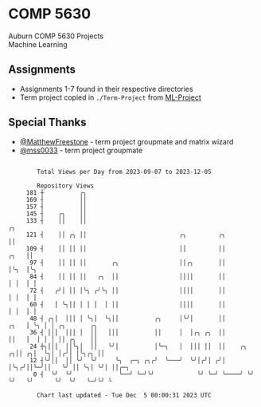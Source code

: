# COMP 5630
Auburn COMP 5630 Projects  
Machine Learning

## Assignments
- Assignments 1-7 found in their respective directories
- Term project copied in `./Term-Project` from [ML-Project](https://github.com/wumphlett/ML-Project)

## Special Thanks
- [@MatthewFreestone](https://github.com/MatthewFreestone) - term project groupmate and matrix wizard
- [@mss0033](https://github.com/mss0033) - term project groupmate

```

        Total Views per Day from 2023-09-07 to 2023-12-05

        Repository Views
     181 ┼          ╭╮
     169 ┤          ││
     157 ┤          ││
     145 ┤    ╭╮    ││
     133 ┤    ││    ││                                                           ╭╮
     121 ┤    ││ ╭╮ ││                          ╭╮         ╭╮                    ││
     109 ┤    ││ ││ ││                          ││         ││               ╭╮   ││
      97 ┤    ││ ││ ││       ╭╮                 ││╭╮       ││               │╰╮  │╰╮
      84 ┤    ││ ││ ││   ╭╮  ││                 ││││       ││               │ │  │ │
      72 ┤   ╭╯│ ││ │╰╮ ╭╯╰╮ ││                 ││││       ││               │ │  │ │
      60 ┤   │ ╰╮││ │ │ │  │ ││                 ││││       ││               │ │  │ │
      48 ┤ ╭╮│  │││ │ ╰╮│  ╰╮││          ╭╮     │╰╯│       ││          ╭╮   │ ╰╮ │ │ ╭╮       ╭╮
      36 ┤ │││  │││ │  ││   │││          ││     │  │╭╮ ╭╮  ││          ││   │  │ │ │ ││ ╭╮    ││
      24 ┼╮│││  ││╰╮│  ││   ╰╯│          │╰─╮   │  │││ ││  ││    ╭╮  ╭╮││ ╭╮│  ╰╮│ │╭╯│ │╰╮╭╮ ││
      12 ┤╰╯││  ││ ╰╯  ╰╯     ╰╮  ╭─╮ ╭╮╭╯  ╰───╯  ╰╯│╭╯│ ╭╯│    │╰╮╭╯││╰─╯││   ╰╯ ││ ╰╮│ ╰╯│ ││╭─╮
       0 ┤  ╰╯  ╰╯             ╰──╯ ╰─╯╰╯            ╰╯ ╰─╯ ╰────╯ ╰╯ ╰╯   ╰╯      ╰╯  ╰╯   ╰─╯╰╯ ╰

        Chart last updated - Tue Dec  5 00:00:31 2023 UTC
        
```
